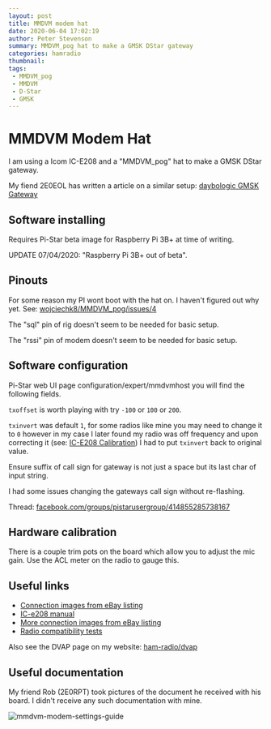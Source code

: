 ```yaml
---
layout: post
title: MMDVM modem hat
date: 2020-06-04 17:02:19
author: Peter Stevenson
summary: MMDVM_pog hat to make a GMSK DStar gateway
categories: hamradio
thumbnail:
tags:
 - MMDVM_pog
 - MMDVM
 - D-Star
 - GMSK
---
```


# MMDVM Modem Hat

I am using a Icom IC-E208 and a "MMDVM_pog" hat to make a GMSK DStar gateway.

My fiend 2E0EOL has written a article on a similar setup: [daybologic GMSK Gateway](http://www.daybologic.co.uk/articles.php?content=gmsk)

## Software installing

Requires Pi-Star beta image for Raspberry Pi 3B+ at time of writing.

UPDATE 07/04/2020: "Raspberry Pi 3B+ out of beta".

## Pinouts

For some reason my PI wont boot with the hat on. I haven't figured out why yet. See: [wojciechk8/MMDVM_pog/issues/4](https://github.com/wojciechk8/MMDVM_pog/issues/4#issuecomment-482480582)

The "sql" pin of rig doesn't seem to be needed for basic setup.

The "rssi" pin of modem doesn't seem to be needed for basic setup.

## Software configuration 

Pi-Star web UI page configuration/expert/mmdvmhost you will find the following fields.

`txoffset` is worth playing with try `-100` or `100` or `200`.

`txinvert` was default `1`, for some radios like mine you may need to change it to `0` however in my case I later found my radio was off frequency and upon correcting it (see: [IC-E208 Calibration](https://2e0pgs.github.io/blog/hamradio/2019/05/25/ic-e208-calibration/)) I had to put `txinvert` back to original value.

Ensure suffix of call sign for gateway is not just a space but its last char of input string.

I had some issues changing the gateways call sign without re-flashing.

Thread: [facebook.com/groups/pistarusergroup/414855285738167](https://www.facebook.com/groups/pistarusergroup/414855285738167/?comment_id=414856705738025&reply_comment_id=415271039029925&notif_id=1554136716212493&notif_t=group_comment)

## Hardware calibration

There is a couple trim pots on the board which allow you to adjust the mic gain. Use the ACL meter on the radio to gauge this.

## Useful links

* [Connection images from eBay listing](https://www.ebay.com/itm/MMDVM-DMR-Repeater-Open-Source-Multi-Mode-Digital-Voice-Modem-for-Raspberry-MJ-/163608363073)
* [IC-e208 manual](http://www.radiomanual.info/schemi/ICOM_VU/IC-E208_user.pdf)
* [More connection images from eBay listing](https://www.ebay.co.uk/itm/2018-latest-MMDVM-DMR-Repeater-Open-Source-Multi-Mode-Digital-Voice-Modem-Moto/352486107764)
* [Radio compatibility tests](https://wiki.brandmeister.network/index.php/Homebrew/MMDVM?fbclid=IwAR3wkTfMHb_fN2V6INoDoh30Li06tqzpZdKBPKN5aTUeyScjTOPN0jQ8aS0#Recommend_radios_for_homebrew_repeaters)

Also see the DVAP page on my website: [ham-radio/dvap](https://2e0pgs.github.io/ham-radio/dvap.html)

## Useful documentation

My friend Rob (2E0RPT) took pictures of the document he received with his board. I didn't receive any such documentation with mine.

![mmdvm-modem-settings-guide](/blog/assets/2020-06-04/mmdvm-modem-settings-guide.jpg)